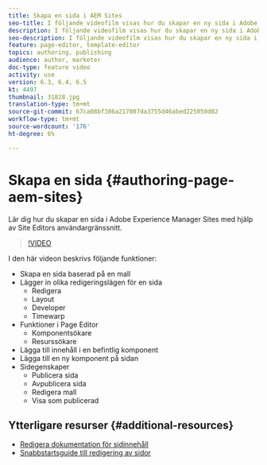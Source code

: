```yaml
---
title: Skapa en sida i AEM Sites
seo-title: I följande videofilm visas hur du skapar en ny sida i Adobe Experience Manager Sites med hjälp av användargränssnittet i Site Editor
description: I följande videofilm visas hur du skapar en ny sida i Adobe Experience Manager Sites med hjälp av användargränssnittet i Site Editor
seo-description: I följande videofilm visas hur du skapar en ny sida i Adobe Experience Manager Sites med hjälp av användargränssnittet i Site Editor
feature: page-editor, template-editor
topics: authoring, publishing
audience: author, marketer
doc-type: feature video
activity: use
version: 6.3, 6.4, 6.5
kt: 4497
thumbnail: 31828.jpg
translation-type: tm+mt
source-git-commit: 67ca08bf386a217807da3755d46abed225050d02
workflow-type: tm+mt
source-wordcount: '176'
ht-degree: 6%

---
```



# Skapa en sida {#authoring-page-aem-sites}

Lär dig hur du skapar en sida i Adobe Experience Manager Sites med hjälp av Site Editors användargränssnitt.

>[!VIDEO](https://video.tv.adobe.com/v/31828?quality=12&learn=on)

I den här videon beskrivs följande funktioner:

* Skapa en sida baserad på en mall
* Lägger in olika redigeringslägen för en sida
   * Redigera
   * Layout
   * Developer
   * Timewarp
* Funktioner i Page Editor
   * Komponentsökare
   * Resurssökare
* Lägga till innehåll i en befintlig komponent
* Lägga till en ny komponent på sidan
* Sidegenskaper
   * Publicera sida
   * Avpublicera sida
   * Redigera mall
   * Visa som publicerad

## Ytterligare resurser {#additional-resources}

* [Redigera dokumentation för sidinnehåll](https://docs.adobe.com/content/help/en/experience-manager-cloud-service/sites/authoring/fundamentals/editing-content.html)
* [Snabbstartsguide till redigering av sidor](https://docs.adobe.com/content/help/en/experience-manager-cloud-service/sites/authoring/getting-started/quick-start.html)
